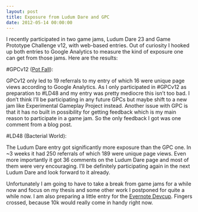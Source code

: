 ```yaml
---
layout: post
title: Exposure from Ludum Dare and GPC
date: 2012-05-14 00:00:00
---
```

I recently participated in two game jams, Ludum Dare 23 and Game Prototype Challenge v12, with web-based entries. Out of curiosity I hooked up both entries to Google Analytics to measure the kind of exposure one can get from those jams. Here are the results:

#GPCv12 ([Pot Fall](projects/pot-fall/index.html)):

GPCv12 only led to 19 referrals to my entry of which 16 were unique page views according to Google Analytics. As I only participated in #GPCv12 as preparation to #LD48 and my entry was pretty mediocre this isn’t too bad. I don’t think I’ll be participating in any future GPCs but maybe shift to a new jam like Experimental Gameplay Project instead. Another issue with GPC is that it has no built in possibility for getting feedback which is my main reason to participate in a game jam. So the only feedback I got was one comment from a blog post.

#LD48 (Bacterial World):

The Ludum Dare entry got significantly more exposure than the GPC one. In ~3 weeks it had 250 referrals of which 189 were unique page views. Even more importantly it got 36 comments on the Ludum Dare page and most of them were very encouraging. I’ll be definitely participating again in the next Ludum Dare and look forward to it already.

Unfortunately I am going to have to take a break from game jams for a while now and focus on my thesis and some other work I postponed for quite a while now. I am also preparing a little entry for the [Evernote Devcup](http://devcup.evernote.com/). Fingers crossed, because 10k would really come in handy right now.